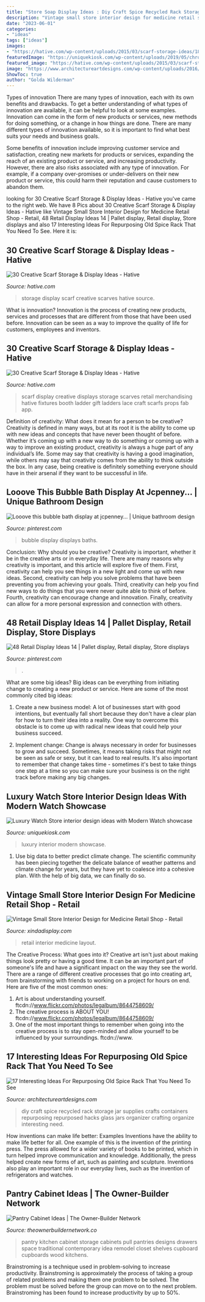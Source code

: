 ```yaml
---
title: "Store Soap Display Ideas : Diy Craft Spice Recycled Rack Storage Jar Supplies Crafts Containers Repurposing Repurposed Hacks Glass Jars Organizer Crafting Organize Interesting Need"
description: "Vintage small store interior design for medicine retail shop"
date: "2023-06-01"
categories:
- "ideas"
tags: ["ideas"]
images:
- "https://hative.com/wp-content/uploads/2015/03/scarf-storage-ideas/18-creative-scarf-storage-and-display-ideas.jpg"
featuredImage: "https://uniquekiosk.com/wp-content/uploads/2019/05/chronos_in-store_17_01-logo-placement0008-1030x713.jpg"
featured_image: "https://hative.com/wp-content/uploads/2015/03/scarf-storage-ideas/18-creative-scarf-storage-and-display-ideas.jpg"
image: "https://www.architectureartdesigns.com/wp-content/uploads/2016/04/9-48-630x840.jpg"
ShowToc: true
author: "Golda Wilderman"
---
```



Types of innovation
There are many types of innovation, each with its own benefits and drawbacks. To get a better understanding of what types of innovation are available, it can be helpful to look at some examples. 
Innovation can come in the form of new products or services, new methods for doing something, or a change in how things are done. There are many different types of innovation available, so it is important to find what best suits your needs and business goals. 

Some benefits of innovation include improving customer service and satisfaction, creating new markets for products or services, expanding the reach of an existing product or service, and increasing productivity. However, there are also risks associated with any type of innovation. For example, if a company over-promises or under-delivers on their new product or service, this could harm their reputation and cause customers to abandon them.

	

		
looking for 30 Creative Scarf Storage &amp; Display Ideas - Hative you've came to the right web. We have 8 Pics about 30 Creative Scarf Storage &amp; Display Ideas - Hative like Vintage Small Store Interior Design for Medicine Retail Shop - Retail, 48 Retail Display Ideas 14 | Pallet display, Retail display, Store displays and also 17 Interesting Ideas For Repurposing Old Spice Rack That You Need To See. Here it is:
		
    
## 30 Creative Scarf Storage &amp; Display Ideas - Hative

<img loading=lazy src="https://hative.com/wp-content/uploads/2015/03/scarf-storage-ideas/7-creative-scarf-storage-and-display-ideas.jpg" onerror="this.onerror=null;this.src='https://tse1.mm.bing.net/th?id=OIP.l2aJPKQK8__Zzwv7XVX_gAHaLI&amp;pid=15.1';" alt="30 Creative Scarf Storage &amp; Display Ideas - Hative">

_Source: hative.com_

>storage display scarf creative scarves hative source. 

	

What is innovation?
Innovation is the process of creating new products, services and processes that are different from those that have been used before. Innovation can be seen as a way to improve the quality of life for customers, employees and inventors.

    
## 30 Creative Scarf Storage &amp; Display Ideas - Hative

<img loading=lazy src="https://hative.com/wp-content/uploads/2015/03/scarf-storage-ideas/18-creative-scarf-storage-and-display-ideas.jpg" onerror="this.onerror=null;this.src='https://tse4.mm.bing.net/th?id=OIP.c5J0HupbKDhjwNlEKR3-MwHaMY&amp;pid=15.1';" alt="30 Creative Scarf Storage &amp; Display Ideas - Hative">

_Source: hative.com_

>scarf display creative displays storage scarves retail merchandising hative fixtures booth ladder gift ladders lace craft scarfs props fab app. 

	

Definition of creativity: What does it mean for a person to be creative?
Creativity is defined in many ways, but at its root it is the ability to come up with new ideas and concepts that have never been thought of before. Whether it’s coming up with a new way to do something or coming up with a way to improve an existing product, creativity is always a huge part of any individual’s life. Some may say that creativity is having a good imagination, while others may say that creativity comes from the ability to think outside the box. In any case, being creative is definitely something everyone should have in their arsenal if they want to be successful in life.

    
## Looove This Bubble Bath Display At Jcpenney... | Unique Bathroom Design

<img loading=lazy src="https://i.pinimg.com/736x/f7/fc/24/f7fc249bc91adc7e46e98e24e1812404--bubble-baths-displays.jpg" onerror="this.onerror=null;this.src='https://tse2.mm.bing.net/th?id=OIP.Ri4sszqpcL-1zN-4xcqD0AHaEb&amp;pid=15.1';" alt="Looove this bubble bath display at jcpenney... | Unique bathroom design">

_Source: pinterest.com_

>bubble display displays baths. 

	

Conclusion: Why should you be creative?
Creativity is important, whether it be in the creative arts or in everyday life. There are many reasons why creativity is important, and this article will explore five of them. First, creativity can help you see things in a new light and come up with new ideas. Second, creativity can help you solve problems that have been preventing you from achieving your goals. Third, creativity can help you find new ways to do things that you were never quite able to think of before. Fourth, creativity can encourage change and innovation. Finally, creativity can allow for a more personal expression and connection with others.

    
## 48 Retail Display Ideas 14 | Pallet Display, Retail Display, Store Displays

<img loading=lazy src="https://i.pinimg.com/736x/fb/0e/23/fb0e233bf6aa80957706e9c4021e3eb5.jpg" onerror="this.onerror=null;this.src='https://tse4.mm.bing.net/th?id=OIP.QxBC1_5C113YXm1wnxXq5AHaJ3&amp;pid=15.1';" alt="48 Retail Display Ideas 14 | Pallet display, Retail display, Store displays">

_Source: pinterest.com_

>. 

	

What are some big ideas?
Big ideas can be everything from initiating change to creating a new product or service. Here are some of the most commonly cited big ideas:
1. Create a new business model: A lot of businesses start with good intentions, but eventually fall short because they don't have a clear plan for how to turn their idea into a reality. One way to overcome this obstacle is to come up with radical new ideas that could help your business succeed.

2. Implement change: Change is always necessary in order for businesses to grow and succeed. Sometimes, it means taking risks that might not be seen as safe or sexy, but it can lead to real results. It's also important to remember that change takes time - sometimes it's best to take things one step at a time so you can make sure your business is on the right track before making any big changes.


    
## Luxury Watch Store Interior Design Ideas With Modern Watch Showcase

<img loading=lazy src="https://uniquekiosk.com/wp-content/uploads/2019/05/chronos_in-store_17_01-logo-placement0008-1030x713.jpg" onerror="this.onerror=null;this.src='https://tse1.mm.bing.net/th?id=OIP.xW0g5qD8Ba_OY6091p8aewHaFI&amp;pid=15.1';" alt="Luxury Watch Store interior design ideas with Modern Watch showcase">

_Source: uniquekiosk.com_

>luxury interior modern showcase. 

	

1. Use big data to better predict climate change. The scientific community has been piecing together the delicate balance of weather patterns and climate change for years, but they have yet to coalesce into a cohesive plan. With the help of big data, we can finally do so. 

    
## Vintage Small Store Interior Design For Medicine Retail Shop - Retail

<img loading=lazy src="https://xindadisplay.com/wp-content/uploads/2018/08/vintage-small-store-interior-design-medicine-retail-shop-018-4.jpg" onerror="this.onerror=null;this.src='https://tse2.mm.bing.net/th?id=OIP.ZDHlfNXtdZZQUk_y2sHt-AHaKK&amp;pid=15.1';" alt="Vintage Small Store Interior Design for Medicine Retail Shop - Retail">

_Source: xindadisplay.com_

>retail interior medicine layout. 

	

The Creative Process: What goes into it?
Creative art isn't just about making things look pretty or having a good time. It can be an important part of someone's life and have a significant impact on the way they see the world. There are a range of different creative processes that go into creating art, from brainstorming with friends to working on a project for hours on end. Here are five of the most common ones: 
1) Art is about understanding yourself. ftcdn://www.flickr.com/photos/legalbum/8644758609/
2) The creative process is ABOUT YOU! ftcdn://www.flickr.com/photos/legalbum/8644758609/
3) One of the most important things to remember when going into the creative process is to stay open-minded and allow yourself to be influenced by your surroundings. ftcdn://www.

    
## 17 Interesting Ideas For Repurposing Old Spice Rack That You Need To See

<img loading=lazy src="https://www.architectureartdesigns.com/wp-content/uploads/2016/04/9-48-630x840.jpg" onerror="this.onerror=null;this.src='https://tse1.mm.bing.net/th?id=OIP.Hl2oAkO2OYpcwrtILioP6QHaJ4&amp;pid=15.1';" alt="17 Interesting Ideas For Repurposing Old Spice Rack That You Need To See">

_Source: architectureartdesigns.com_

>diy craft spice recycled rack storage jar supplies crafts containers repurposing repurposed hacks glass jars organizer crafting organize interesting need. 

	

How inventions can make life better: Examples
Inventions have the ability to make life better for all. One example of this is the invention of the printing press. The press allowed for a wider variety of books to be printed, which in turn helped improve communication and knowledge. Additionally, the press helped create new forms of art, such as painting and sculpture. Inventions also play an important role in our everyday lives, such as the invention of refrigerators and watches.

    
## Pantry Cabinet Ideas | The Owner-Builder Network

<img loading=lazy src="http://theownerbuildernetwork.co/wp-content/uploads/2014/04/Pantry_Cabinet_Idea_19.jpg" onerror="this.onerror=null;this.src='https://tse3.mm.bing.net/th?id=OIP.xNmHhet4ME28P5e-rcLD1AHaKV&amp;pid=15.1';" alt="Pantry Cabinet Ideas | The Owner-Builder Network">

_Source: theownerbuildernetwork.co_

>pantry kitchen cabinet storage cabinets pull pantries designs drawers space traditional contemporary idea remodel closet shelves cupboard cupboards wood kitchens. 

	

Brainstroming is a technique used in problem-solving to increase productivity. Brainstroming is approximately the process of taking a group of related problems and making them one problem to be solved. The problem must be solved before the group can move on to the next problem. Brainstroming has been found to increase productivity by up to 50%.

